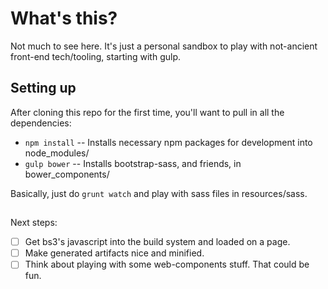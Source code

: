 # What's this?

Not much to see here.  It's just a personal sandbox to play with not-ancient front-end tech/tooling,
starting with gulp.

## Setting up

After cloning this repo for the first time, you'll want to pull in all the dependencies:

* `npm install` -- Installs necessary npm packages for development into node_modules/
* `gulp bower` -- Installs bootstrap-sass, and friends, in bower_components/

Basically, just do `grunt watch` and play with sass files in resources/sass.

##

Next steps:

- [ ] Get bs3's javascript into the build system and loaded on a page.
- [ ] Make generated artifacts nice and minified.
- [ ] Think about playing with some web-components stuff.  That could be fun.